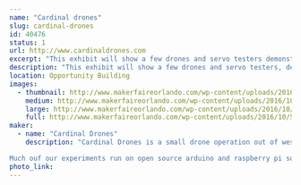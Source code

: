 ```yaml
---
name: "Cardinal drones"
slug: cardinal-drones
id: 40476
status: 1
url: http://www.cardinaldrones.com
excerpt: "This exhibit will show a few drones and servo testers demonstrating how to control brush less motors and servos.  We also have a robotic arm and a drone simulation program for people to play with on a laptop and usb drone remote.  Come see the flying baby stroller!"
description: "This exhibit will show a few drones and servo testers, demonstrating how to control brush less motors and servos.  We also have a drone simulation program for people to play with on a laptop and usb drone remote.    There are  informational posters showing how the internal computer  controls the brushless motors.  We have several additional creations such as the flying baby stroller and a robotic arm."
location: Opportunity Building
images:
  - thumbnail: http://www.makerfaireorlando.com/wp-content/uploads/2016/10/Screen-Shot-2016-05-13-at-9.46.17-PM-1.png
    medium: http://www.makerfaireorlando.com/wp-content/uploads/2016/10/Screen-Shot-2016-05-13-at-9.46.17-PM-1.png
    large: http://www.makerfaireorlando.com/wp-content/uploads/2016/10/Screen-Shot-2016-05-13-at-9.46.17-PM-1.png
    full: http://www.makerfaireorlando.com/wp-content/uploads/2016/10/Screen-Shot-2016-05-13-at-9.46.17-PM-1.png
maker:
  - name: "Cardinal Drones"
    description: "Cardinal Drones is a small drone operation out of west palm beach fl.  it started as a hobbiest meetup lab and grew into a repair and modification office where we hack drones to do things they werent designed to do.  We me just about anything.  Drones that cut mangos off trees, lift cat carries ( with no cat inside for now), and fully automatic delivery drones for water ballooning and delivering beers to your friends (within the limits of the law)    flying hoverboards (back to the future style not the lame seqway looking exploding ones)  

Much ouf our experiments run on open source arduino and raspberry pi software.  We have been at the palm beach maker fair before and this is our first time at the orlando maker fair.  "
photo_link: 
---
```

